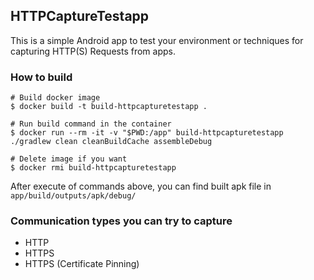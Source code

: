 HTTPCaptureTestapp
---
This is a simple Android app to test your environment or techniques for capturing HTTP(S) Requests from apps.

### How to build
```
# Build docker image
$ docker build -t build-httpcapturetestapp .

# Run build command in the container
$ docker run --rm -it -v "$PWD:/app" build-httpcapturetestapp ./gradlew clean cleanBuildCache assembleDebug

# Delete image if you want
$ docker rmi build-httpcapturetestapp
```

After execute of commands above, you can find built apk file in `app/build/outputs/apk/debug/`

### Communication types you can try to capture
- HTTP
- HTTPS
- HTTPS (Certificate Pinning)